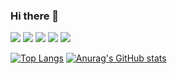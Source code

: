 ### Hi there 👋

<!--
**Listopad02/Listopad02** is a ✨ _special_ ✨ repository because its `README.md` (this file) appears on your GitHub profile.

Here are some ideas to get you started:

- 🔭 I’m currently working on ...
- 🌱 I’m currently learning ...
- 👯 I’m looking to collaborate on ...
- 🤔 I’m looking for help with ...
- 💬 Ask me about ...
- 📫 How to reach me: ...
- 😄 Pronouns: ...
- ⚡ Fun fact: ...
-->
![](https://github-profile-summary-cards.vercel.app/api/cards/profile-details?username=daniilshat&theme=solarized_dark)
![](https://github-profile-summary-cards.vercel.app/api/cards/most-commit-language?username=daniilshat&theme=solarized_dark)
![](https://github-profile-summary-cards.vercel.app/api/cards/repos-per-language?username=daniilshat&theme=solarized_dark)
![](https://github-profile-summary-cards.vercel.app/api/cards/stats?username=daniilshat&theme=solarized_dark)
![](https://github-profile-summary-cards.vercel.app/api/cards/productive-time?username=daniilshat&theme=solarized_dark)

[![Top Langs](https://github-readme-stats.vercel.app/api/top-langs/?username=anuraghazra&layout=compact)](https://github.com/anuraghazra/github-readme-stats)
[![Anurag's GitHub stats](https://github-readme-stats.vercel.app/api?username=anuraghazra)](https://github.com/anuraghazra/github-readme-stats)
